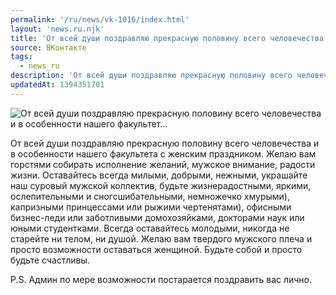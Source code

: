 ```yaml
---
permalink: '/ru/news/vk-1016/index.html'
layout: 'news.ru.njk'
title: 'От всей души поздравляю прекрасную половину всего человечества и в особенности нашего факультет…'
source: ВКонтакте
tags:
  - news_ru
description: 'От всей души поздравляю прекрасную половину всего человечества и в особенности нашего факультет…'
updatedAt: 1394351701
---
```

![От всей души поздравляю прекрасную половину всего человечества и в особенности нашего факультет…](https://sun9-55.userapi.com/impf/AyIAZ-7ug1ueq4dJV50HAjIkTASFvEU-tluwxA/uYJFmvaXpRo.jpg?size=1200x900&quality=96&proxy=1&sign=b14adbfdc325938f26ceac52e66c2b39&c_uniq_tag=4dBVowaONOzurSoUy63fEnMaoWDwade6gqYQpfV3kSQ&type=album)

От всей души поздравляю прекрасную половину всего человечества и в особенности нашего факультета с женским праздником. Желаю вам горстями собирать исполнение желаний, мужское внимание, радости жизни. Оставайтесь всегда милыми, добрыми, нежными, украшайте наш суровый мужской коллектив, будьте жизнерадостными, яркими, ослепительными и сногсшибательными, немножечко хмурыми), капризными принцессами или рыжими чертенятами), офисными бизнес-леди или заботливыми домохозяйками, докторами наук или юными студентками. Всегда оставайтесь молодыми, никогда не старейте ни телом, ни душой. Желаю вам твердого мужского плеча и просто возможности оставаться женщиной. Будьте собой и просто будьте счастливы.

P.S. Админ по мере возможности постарается поздравить вас лично.
